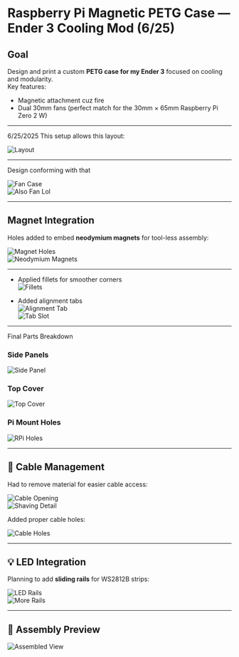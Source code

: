 # Raspberry Pi Magnetic PETG Case — Ender 3 Cooling Mod (6/25)

## Goal
Design and print a custom **PETG case for my Ender 3** focused on cooling and modularity.  
Key features:
- Magnetic attachment cuz fire
- Dual 30mm fans (perfect match for the 30mm × 65mm Raspberry Pi Zero 2 W)

---
6/25/2025
This setup allows this layout:

![Layout](https://github.com/user-attachments/assets/7193a171-dd17-445b-868b-73dc5ac8ab1e)

---

Design conforming with that  

![Fan Case](https://github.com/user-attachments/assets/78e39d88-5e31-4a4e-aadd-7964a1cf9395)  
![Also Fan Lol](https://github.com/user-attachments/assets/c47df648-fc2f-4a52-8aad-9ebf089d2874)

---

## Magnet Integration
Holes added to embed **neodymium magnets** for tool-less assembly:

![Magnet Holes](https://github.com/user-attachments/assets/63ab9967-0384-4826-8ca9-1ecd3cd61dab)  
![Neodymium Magnets](https://github.com/user-attachments/assets/60aa222c-18e8-44f1-af43-2551c76b5584)

---


- Applied fillets for smoother corners  
![Fillets](https://github.com/user-attachments/assets/f08adb94-8b14-4f51-a1ed-7486d4a8843a)

- Added alignment tabs  
![Alignment Tab](https://github.com/user-attachments/assets/55e59318-e8b3-46a4-9afb-e8d176820762)  
![Tab Slot](https://github.com/user-attachments/assets/8d78f0bc-efd2-40da-b093-30ab285be5a5)

---

Final Parts Breakdown

### Side Panels
![Side Panel](https://github.com/user-attachments/assets/24354a62-7fb9-4df8-8bf4-b49d51dd03f6)

### Top Cover
![Top Cover](https://github.com/user-attachments/assets/382b640b-e576-407e-bafa-faf6cd6786c1)

### Pi Mount Holes
![RPi Holes](https://github.com/user-attachments/assets/a10bafca-de03-4d51-933a-a2e635011476)

---

## 🔌 Cable Management

Had to remove material for easier cable access:

![Cable Opening](https://github.com/user-attachments/assets/90cd0a44-a664-41f1-b0b8-834a8f0094bc)  
![Shaving Detail](https://github.com/user-attachments/assets/04eccf04-4a87-4f5b-8e0a-34f024239bc8)

Added proper cable holes:

![Cable Holes](https://github.com/user-attachments/assets/dbdd7ae3-2589-4436-8a20-fbb0d2a76995)

---

## 💡 LED Integration

Planning to add **sliding rails** for WS2812B strips:

![LED Rails](https://github.com/user-attachments/assets/73b76ade-cd06-446a-8979-976c9e1852ac)  
![More Rails](https://github.com/user-attachments/assets/97e43991-d02b-4c14-8b2b-1f5bcafa7527)

---

## 🧩 Assembly Preview

![Assembled View](https://github.com/user-attachments/assets/1e37d00f-fcf2-43e2-a7d1-22d7578a734c)
